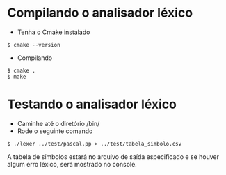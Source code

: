 Compilando o analisador léxico
===

* Tenha o Cmake instalado

```
$ cmake --version
```

* Compilando

```
$ cmake .
$ make
```

Testando o analisador léxico
===

* Caminhe até o diretório /bin/
* Rode o seguinte comando

```
$ ./lexer ../test/pascal.pp > ../test/tabela_simbolo.csv
```
A tabela de símbolos estará no arquivo de saída especificado e se houver algum erro léxico, será mostrado no console.
